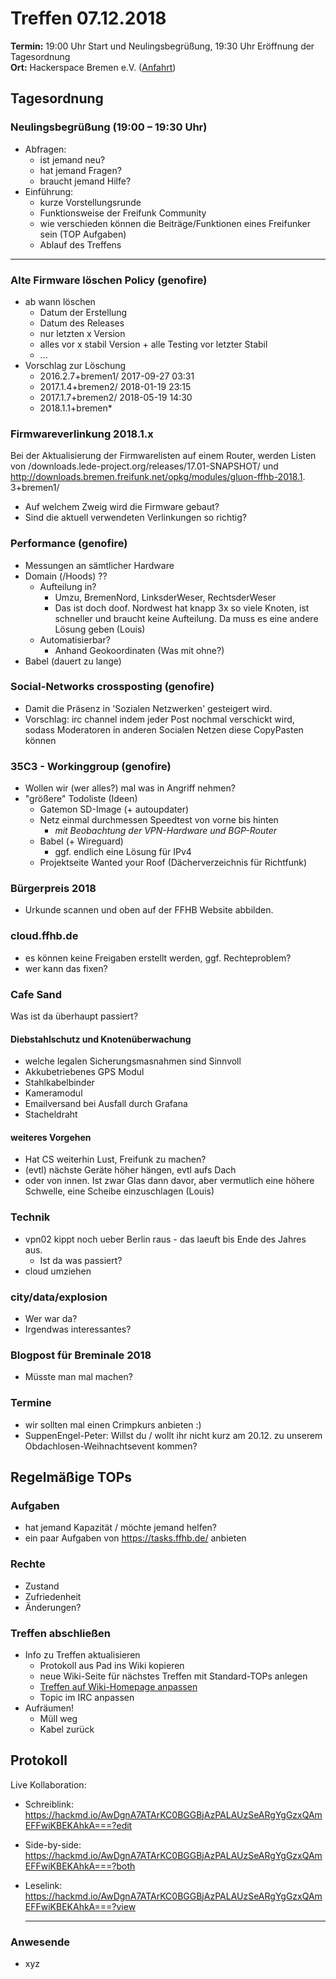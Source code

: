 # Treffen 07.12.2018

**Termin:** 19:00 Uhr Start und Neulingsbegrüßung, 19:30 Uhr Eröffnung der Tagesordnung  
**Ort:** Hackerspace Bremen e.V. ([Anfahrt](https://www.hackerspace-bremen.de/anfahrt/))

## Tagesordnung
### Neulingsbegrüßung (19:00 – 19:30 Uhr)
- Abfragen:
    - ist jemand neu?
    - hat jemand Fragen?
    - braucht jemand Hilfe?
- Einführung:
    - kurze Vorstellungsrunde
    - Funktionsweise der Freifunk Community
    - wie verschieden können die Beiträge/Funktionen eines Freifunker sein (TOP Aufgaben)
    - Ablauf des Treffens

---

### Alte Firmware löschen Policy (genofire)
* ab wann löschen
  * Datum der Erstellung
  * Datum des Releases
  * nur letzten x Version
  * alles vor x stabil Version + alle Testing vor letzter Stabil
  * ...
* Vorschlag zur Löschung
  * 2016.2.7+bremen1/	2017-09-27 03:31
  * 2017.1.4+bremen2/	2018-01-19 23:15
  * 2017.1.7+bremen2/	2018-05-19 14:30
  * 2018.1.1+bremen*

### Firmwareverlinkung 2018.1.x
Bei der Aktualisierung der Firmwarelisten auf einem Router, werden Listen von /downloads.lede-project.org/releases/17.01-SNAPSHOT/ und http://downloads.bremen.freifunk.net/opkg/modules/gluon-ffhb-2018.1.               3+bremen1/
- Auf welchem Zweig wird die Firmware gebaut?
- Sind die aktuell verwendeten Verlinkungen so richtig?

### Performance (genofire)
- Messungen an sämtlicher Hardware
- Domain (/Hoods) ??
  - Aufteilung in?
    - Umzu, BremenNord, LinksderWeser, RechtsderWeser
    - Das ist doch doof. Nordwest hat knapp 3x so viele Knoten, ist schneller und braucht keine Aufteilung. Da muss es eine andere Lösung geben (Louis)
  - Automatisierbar?
    - Anhand Geokoordinaten (Was mit ohne?)
- Babel (dauert zu lange)

### Social-Networks crossposting (genofire)
* Damit die Präsenz in 'Sozialen Netzwerken' gesteigert wird.
* Vorschlag: irc channel indem jeder Post nochmal verschickt wird, sodass Moderatoren in anderen Socialen Netzen diese CopyPasten können

### 35C3 - Workinggroup (genofire)
* Wollen wir (wer alles?) mal was in Angriff nehmen?
* "größere" Todoliste (Ideen)
  * Gatemon SD-Image (+ autoupdater)
  * Netz einmal durchmessen Speedtest von vorne bis hinten 
      * _mit Beobachtung der VPN-Hardware und BGP-Router_
  * Babel (+ Wireguard)
    * ggf. endlich eine Lösung für IPv4
  * Projektseite Wanted your Roof (Dächerverzeichnis für Richtfunk)

### Bürgerpreis 2018
- Urkunde scannen und oben auf der FFHB Website abbilden.

### cloud.ffhb.de
- es können keine Freigaben erstellt werden, ggf. Rechteproblem?
- wer kann das fixen?

### Cafe Sand
Was ist da überhaupt passiert?
#### Diebstahlschutz und Knotenüberwachung
- welche legalen Sicherungsmasnahmen sind Sinnvoll
- Akkubetriebenes GPS Modul
- Stahlkabelbinder
- Kameramodul
- Emailversand bei Ausfall durch Grafana
- Stacheldraht

#### weiteres Vorgehen
- Hat CS weiterhin Lust, Freifunk zu machen?
- (evtl) nächste Geräte höher hängen, evtl aufs Dach
- oder von innen. Ist zwar Glas dann davor, aber vermutlich eine höhere Schwelle, eine Scheibe einzuschlagen (Louis)


### Technik

* vpn02 kippt noch ueber Berlin raus - das laeuft bis Ende des Jahres aus.
  * Ist da was passiert?
* cloud umziehen

### city/data/explosion
* Wer war da?
* Irgendwas interessantes?

### Blogpost für Breminale 2018
* Müsste man mal machen?


### Termine
- wir sollten mal einen Crimpkurs anbieten :)
- SuppenEngel-Peter: Willst du / wollt ihr nicht kurz am 20.12. zu unserem Obdachlosen-Weihnachtsevent kommen? 

## Regelmäßige TOPs

### Aufgaben
- hat jemand Kapazität / möchte jemand helfen?
- ein paar Aufgaben von https://tasks.ffhb.de/ anbieten

### Rechte
- Zustand
- Zufriedenheit
- Änderungen?

### Treffen abschließen
- Info zu Treffen aktualisieren
  - Protokoll aus Pad ins Wiki kopieren
  - neue Wiki-Seite für nächstes Treffen mit Standard-TOPs anlegen
  - [Treffen auf Wiki-Homepage anpassen](https://wiki.bremen.freifunk.net/Home)
  - Topic im IRC anpassen
- Aufräumen!
  - Müll weg
  - Kabel zurück


## Protokoll
Live Kollaboration:
- Schreiblink: https://hackmd.io/AwDgnA7ATArKC0BGGBjAzPALAUzSeARgYgGzxQAmEFFwiKBEKAhkA===?edit
- Side-by-side: https://hackmd.io/AwDgnA7ATArKC0BGGBjAzPALAUzSeARgYgGzxQAmEFFwiKBEKAhkA===?both
- Leselink: https://hackmd.io/AwDgnA7ATArKC0BGGBjAzPALAUzSeARgYgGzxQAmEFFwiKBEKAhkA===?view

	---

### Anwesende
* xyz
